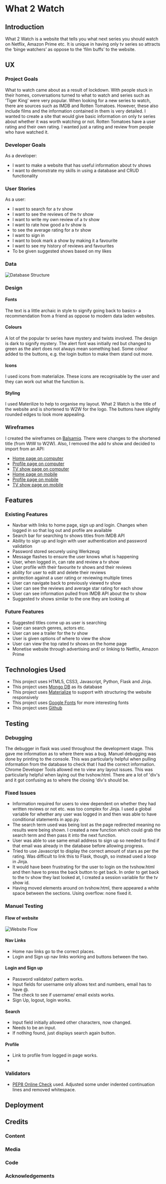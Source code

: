 # What 2 Watch

## Introduction
What 2 Watch is a website that tells you what next series you should watch on Netflix, Amazon
Prime etc. It is unique in having only tv series so attracts the ‘binge watchers’ as oppose to the ‘film
buffs’ to the website.

## UX

### Project Goals
What to watch came about as a result of lockdown. With people stuck in their homes,
conversations turned to what to watch and series such as ‘Tiger King’ were very popular. When
looking for a new series to watch, there are sources such as IMDB and Rotten Tomatoes.
However, these also include films and the information contained in them is very detailed. I wanted
to create a site that would give basic information on only tv series about whether it was worth
watching or not. Rotten Tomatoes have a user rating and their own rating. I wanted just a rating
and review from people who have watched it.

### Developer Goals
As a developer:
- I want to make a website that has useful information about tv shows
- I want to demonstrate my skills in using a database and CRUD functionality

### User Stories
As a user:
- I want to search for a tv show
- I want to see the reviews of the tv show
- I want to write my own review of a tv show
- I want to rate how good a tv show is
- to see the average rating for a tv show
- I want to sign in
- I want to book mark a show by making it a favourite
- I want to see my history of reviews and favourites
- To be given suggested shows based on my likes

### Data 
![Database Structure](/static/media/db.png)
### Design
#### Fonts
The text is a little archaic in style to signify going back to basics- a recommendation from
a friend as oppose to modern data laden websites.
#### Colours
A lot of the popular tv series have mystery and twists involved. The design is dark to signify
mystery. The alert font was initially red but changed to green as the alert does not always mean something bad. Some colour added to the buttons, e.g. the login button to make them stand out more.
#### Icons
I used icons from materialize. These icons are recognisable by the user and they can work out what the function is.
#### Styling
I used Materilize to help to organise my layout. What 2 Watch is the title of the website and is shortened to W2W for the logo. 
The buttons have slightly rounded edges to look more appealing. 

### Wireframes
I created the wireframes on [Balsamiq](https://balsamiq.com/). There were changes to the shortened title (from WtW to W2W). Also, I removed the add tv show and 
decided to import from an API: 

- [Home page on computer](/static/wireframes/home-web.jpg)
- [Profile page on computer](/static/wireframes/profile-web.jpg)
- [TV show page on computer](/static/wireframes/tv-show-web.jpg)
- [Home page on mobile](/static/wireframes/home-mobile.jpg)
- [Profile page on mobile](/static/wireframes/profile-mobile.jpg)
- [TV show page on mobile](/static/wireframes/tv-show-mobile.jpg)
## Features

### Existing Features
- Navbar with links to home page, sign up and login. Changes when logged in so that log out and profile are available
- Search bar for searching tv shows titles from IMDB API
- Ability to sign up and login with user authentication and password validation
- Password stored securely using Werkzeug
- Message flashes to ensure the user knows what is happening
- User, when logged in, can rate and review a tv show
- User profile with their favourite tv shows and their reviews
- ability for user to edit and delete their reviews
- protection against a user rating or reviewing multiple times
- User can navigate back to previously viewed tv show
- User can see the reviews and average star rating for each show
- User can see information pulled from IMDB API about the tv show
- Suggested tv shows similar to the one they are looking at 

### Future Features
- Suggested titles come up as user is searching
- User can search genres, actors etc.
- User can see a trailer for the tv show
- User is given options of where to view the show
- User can view the top rated tv shows on the home page
- Monetise website through advertising and/ or linking to Netflix, Amazon Prime

## Technologies Used
- This project uses HTML5, CSS3, Javascript, Python, Flask and Jinja.
- This project uses [Mongo DB](https://www.mongodb.com) as its database 
- This project uses [Materialize](https://materializecss.com) to support with structuring the website responsively
- This project uses [Google Fonts](https://fonts.google.com) for more interesting fonts
- This project uses [Github](https://github.com)
## Testing
### Debugging
The debugger in flask was used throughout the development stage. This gave me information as to where there was a bug. Manuel debugging was done by printing to the
console. This was particularly helpful when pulling information from the database to check that I had the correct information. Chrome Developer Tools allowed me to view any 
layout issues. This was particularly helpful when laying out the tvshow.html. There are a lot of 'div's and it got confusing as to where the closing 'div's should be. 
### Fixed Issues
- Information required for users to view dependent on whether they had written reviews or not etc. was too complex for Jinja. I used a global variable for whether any user was 
logged in and then was able to have conditional statements in app.py.
- The search term used was being lost as the page redirected meaning no results were being shown. I created a new function which could grab the search term and then pass it into
the next function.
- User was able to use same email address to sign up so needed to find if that email was already in the database before allowing progress.
- Tried to use Javascript to display the correct amount of stars as per the rating. Was difficult to link this to Flask, though, so instead used a loop in Jinja.
- It would have been frustrating for the user to login on the tvshow.html and then have to press the back button to get back. In order to get back to the tv show they last looked at,
I created a session variable for the tv show id.
- Having moved elements around on tvshow.html, there appeared a white space between the sections. Using overflow: none fixed it.
### Manuel Testing
#### Flow of website
![Website Flow](/static/media/flow.jpeg)
#### Nav Links
- Home nav links go to the correct places.
- Login and Sign up nav links working and buttons between the two.
#### Login and Sign up
- Password validator/ pattern works.
- Input fields for username only allows text and numbers, email has to have @.
- The check to see if username/ email exists works.
- Sign Up, logout, login works.

#### Search
- Input field initially allowed other characters, now changed.
- Needs to be an input.
- If nothing found, just displays search again button.

#### Profile
- Link to profile from logged in page works.
- 

### Validators
- [PEP8 Online Check](http://pep8online.com/) used. Adjusted some under indented continuation lines and removed whitespace.
## Deployment

## Credits
### Content
### Media
### Code
### Acknowledgements
